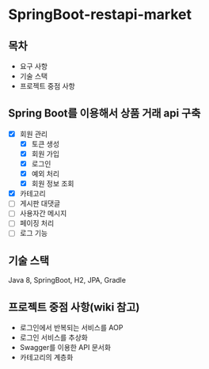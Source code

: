 # SpringBoot-restapi-market
## 목차
- 요구 사항
- 기술 스택
- 프로젝트 중점 사항
## Spring Boot를 이용해서 상품 거래 api 구축
- [x] 회원 관리
  - [x] 토큰 생성
  - [x] 회원 가입
  - [x] 로그인
  - [x] 예외 처리
  - [x] 회원 정보 조회
- [x] 카테고리
- [ ] 게시판 대댓글
- [ ] 사용자간 메시지
- [ ] 페이징 처리
- [ ] 로그 기능
## 기술 스택
Java 8, SpringBoot, H2, JPA, Gradle
## 프로젝트 중점 사항(wiki 참고)
- 로그인에서 반복되는 서비스를 AOP
- 로그인 서비스를 추상화
- Swagger를 이용한 API 문서화
- 카테고리의 계층화 
